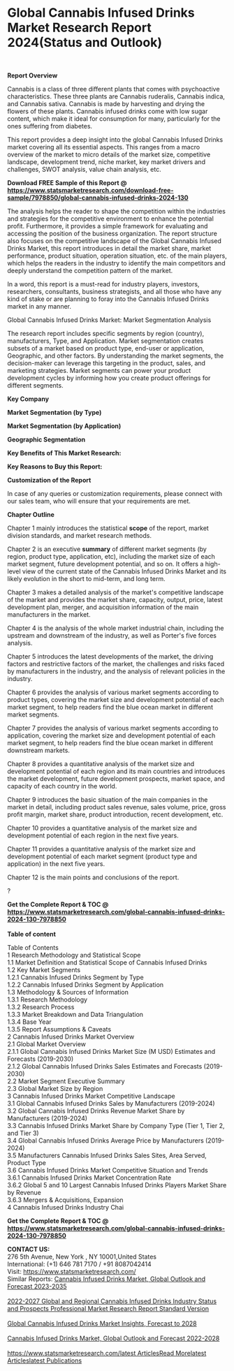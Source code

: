 <h1>Global Cannabis Infused Drinks Market Research Report 2024(Status and Outlook)</h1><br/><p><strong>Report Overview</strong></p><p>Cannabis is a class of three different plants that comes with psychoactive characteristics. These three plants are Cannabis ruderalis, Cannabis indica, and Cannabis sativa. Cannabis is made by harvesting and drying the flowers of these plants. Cannabis infused drinks come with low sugar content, which make it ideal for consumption for many, particularly for the ones suffering from diabetes.</p><p>This report provides a deep insight into the global Cannabis Infused Drinks market covering all its essential aspects. This ranges from a macro overview of the market to micro details of the market size, competitive landscape, development trend, niche market, key market drivers and challenges, SWOT analysis, value chain analysis, etc.</p><p><strong>Download FREE Sample of this Report @ <a href="https://www.statsmarketresearch.com/download-free-sample/7978850/global-cannabis-infused-drinks-2024-130">https://www.statsmarketresearch.com/download-free-sample/7978850/global-cannabis-infused-drinks-2024-130</a></strong></p><p>The analysis helps the reader to shape the competition within the industries and strategies for the competitive environment to enhance the potential profit. Furthermore, it provides a simple framework for evaluating and accessing the position of the business organization. The report structure also focuses on the competitive landscape of the Global Cannabis Infused Drinks Market, this report introduces in detail the market share, market performance, product situation, operation situation, etc. of the main players, which helps the readers in the industry to identify the main competitors and deeply understand the competition pattern of the market.</p><p>In a word, this report is a must-read for industry players, investors, researchers, consultants, business strategists, and all those who have any kind of stake or are planning to foray into the Cannabis Infused Drinks market in any manner.</p><p>Global Cannabis Infused Drinks Market: Market Segmentation Analysis</p><p>The research report includes specific segments by region (country), manufacturers, Type, and Application. Market segmentation creates subsets of a market based on product type, end-user or application, Geographic, and other factors. By understanding the market segments, the decision-maker can leverage this targeting in the product, sales, and marketing strategies. Market segments can power your product development cycles by informing how you create product offerings for different segments.</p><p><strong>Key Company</strong></p><p><strong>Market Segmentation (by Type)</strong></p><p><strong>Market Segmentation (<strong>by Application</strong>)</strong></p><p><strong>Geographic Segmentation</strong></p><p><strong>Key Benefits of This Market Research:</strong></p><p><strong>Key <strong>Reasons to Buy</strong> this Report:</strong></p><p><strong>Customization of the Report</strong></p><p>In case of any queries or customization requirements, please connect with our sales team, who will ensure that your requirements are met.</p><p><strong>Chapter Outline</strong></p><p>Chapter 1 mainly introduces the statistical <strong>scope</strong> of the report, market division standards, and market research methods.</p><p>Chapter 2 is an executive <strong>summary</strong> of different market segments (by region, product type, application, etc), including the market size of each market segment, future development potential, and so on. It offers a high-level view of the current state of the Cannabis Infused Drinks Market and its likely evolution in the short to mid-term, and long term.</p><p>Chapter 3 makes a detailed analysis of the market's competitive landscape of the market and provides the market share, capacity, output, price, latest development plan, merger, and acquisition information of the main manufacturers in the market.</p><p>Chapter 4 is the analysis of the whole market industrial chain, including the upstream and downstream of the industry, as well as Porter's five forces analysis.</p><p>Chapter 5 introduces the latest developments of the market, the driving factors and restrictive factors of the market, the challenges and risks faced by manufacturers in the industry, and the analysis of relevant policies in the industry.</p><p>Chapter 6 provides the analysis of various market segments according to product types, covering the market size and development potential of each market segment, to help readers find the blue ocean market in different market segments.</p><p>Chapter 7 provides the analysis of various market segments according to application, covering the market size and development potential of each market segment, to help readers find the blue ocean market in different downstream markets.</p><p>Chapter 8 provides a quantitative analysis of the market size and development potential of each region and its main countries and introduces the market development, future development prospects, market space, and capacity of each country in the world.</p><p>Chapter 9 introduces the basic situation of the main companies in the market in detail, including product sales revenue, sales volume, price, gross profit margin, market share, product introduction, recent development, etc.</p><p>Chapter 10 provides a quantitative analysis of the market size and development potential of each region in the next five years.</p><p>Chapter 11 provides a quantitative analysis of the market size and development potential of each market segment (product type and application) in the next five years.</p><p>Chapter 12 is the main points and conclusions of the report.</p><p>? </p><div><b>Get the Complete Report & TOC @ <a href="https://www.statsmarketresearch.com/global-cannabis-infused-drinks-2024-130-7978850">https://www.statsmarketresearch.com/global-cannabis-infused-drinks-2024-130-7978850</a></b></div><br><b>Table of content</b><p>Table of Contents<br />1 Research Methodology and Statistical Scope<br />1.1 Market Definition and Statistical Scope of Cannabis Infused Drinks<br />1.2 Key Market Segments<br />1.2.1 Cannabis Infused Drinks Segment by Type<br />1.2.2 Cannabis Infused Drinks Segment by Application<br />1.3 Methodology & Sources of Information<br />1.3.1 Research Methodology<br />1.3.2 Research Process<br />1.3.3 Market Breakdown and Data Triangulation<br />1.3.4 Base Year<br />1.3.5 Report Assumptions & Caveats<br />2 Cannabis Infused Drinks Market Overview<br />2.1 Global Market Overview<br />2.1.1 Global Cannabis Infused Drinks Market Size (M USD) Estimates and Forecasts (2019-2030)<br />2.1.2 Global Cannabis Infused Drinks Sales Estimates and Forecasts (2019-2030)<br />2.2 Market Segment Executive Summary<br />2.3 Global Market Size by Region<br />3 Cannabis Infused Drinks Market Competitive Landscape<br />3.1 Global Cannabis Infused Drinks Sales by Manufacturers (2019-2024)<br />3.2 Global Cannabis Infused Drinks Revenue Market Share by Manufacturers (2019-2024)<br />3.3 Cannabis Infused Drinks Market Share by Company Type (Tier 1, Tier 2, and Tier 3)<br />3.4 Global Cannabis Infused Drinks Average Price by Manufacturers (2019-2024)<br />3.5 Manufacturers Cannabis Infused Drinks Sales Sites, Area Served, Product Type<br />3.6 Cannabis Infused Drinks Market Competitive Situation and Trends<br />3.6.1 Cannabis Infused Drinks Market Concentration Rate<br />3.6.2 Global 5 and 10 Largest Cannabis Infused Drinks Players Market Share by Revenue<br />3.6.3 Mergers & Acquisitions, Expansion<br />4 Cannabis Infused Drinks Industry Chai<br><div><b>Get the Complete Report & TOC @ <a href="https://www.statsmarketresearch.com/global-cannabis-infused-drinks-2024-130-7978850">https://www.statsmarketresearch.com/global-cannabis-infused-drinks-2024-130-7978850</a></b></div></p> <b>CONTACT US:</b><br>276 5th Avenue, New York , NY 10001,United States<br>International: (+1) 646 781 7170 / +91 8087042414<br>Visit: <a href="https://www.statsmarketresearch.com/">https://www.statsmarketresearch.com/</a><br>Similar Reports: <a href="https://www.statsmarketresearch.com/global-cannabis-infused-drinks-2024-130-7978850">Cannabis Infused Drinks Market, Global Outlook and Forecast 2023-2035</a><br/><br/><a href="https://www.statsmarketresearch.com/global-cannabis-infused-drinks-2024-130-7978850">2022-2027 Global and Regional Cannabis Infused Drinks Industry Status and Prospects Professional Market Research Report Standard Version</a><br/><br/><a href="https://www.statsmarketresearch.com/global-cannabis-infused-drinks-2024-130-7978850">Global Cannabis Infused Drinks Market Insights, Forecast to 2028</a><br/><br/><a href="https://www.statsmarketresearch.com/global-cannabis-infused-drinks-2024-130-7978850">Cannabis Infused Drinks Market, Global Outlook and Forecast 2022-2028</a><br/><br/><a href="https://gyeongbokgung.com">https://www.statsmarketresearch.com/</a><a href="https://hallyeomaritime.com">latest Articles</a><a href="https://jingwansa.com">Read More</a><a href=https://nguoiviet.jp/">latest Articles</a><a href="https://www.intelmarketresearch.com/">latest Publications</a>